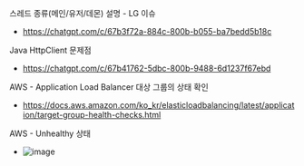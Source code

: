 스레드 종류(메인/유저/데몬) 설명 - LG 이슈
- https://chatgpt.com/c/67b3f72a-884c-800b-b055-ba7bedd5b18c

Java HttpClient 문제점
- https://chatgpt.com/c/67b41762-5dbc-800b-9488-6d1237f67ebd

AWS - Application Load Balancer 대상 그룹의 상태 확인
- https://docs.aws.amazon.com/ko_kr/elasticloadbalancing/latest/application/target-group-health-checks.html

AWS - Unhealthy 상태
- ![image](https://github.com/user-attachments/assets/101f9065-3553-4575-af96-01a287ed84db)


